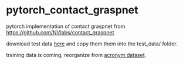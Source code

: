 # pytorch_contact_graspnet
pytorch implementation of contact graspnet from https://github.com/NVlabs/contact_graspnet

download test data [here](https://drive.google.com/drive/folders/1v0_QMTUIEOcu09Int5V6N2Nuq7UCtuAA) and copy them them into the test_data/ folder.

training data is coming, reorganize from [acronym dataset](https://github.com/NVlabs/contact_graspnet).